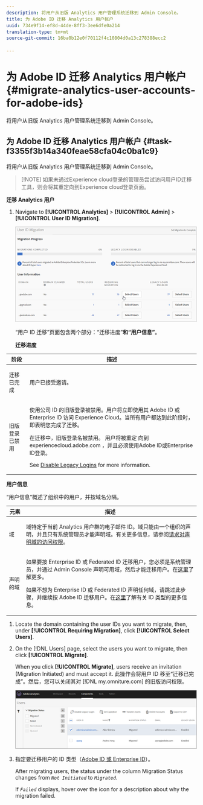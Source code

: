 ```yaml
---
description: 将用户从旧版 Analytics 用户管理系统迁移到 Admin Console。
title: 为 Adobe ID 迁移 Analytics 用户帐户
uuid: 734e9f14-ef8d-44de-8ff3-3ee6dfe0a214
translation-type: tm+mt
source-git-commit: 16ba0b12e0f70112f4c10804d0a13c278388ecc2

---
```



# 为 Adobe ID 迁移 Analytics 用户帐户{#migrate-analytics-user-accounts-for-adobe-ids}

将用户从旧版 Analytics 用户管理系统迁移到 Admin Console。

## 为 Adobe ID 迁移 Analytics 用户帐户 {#task-f3355f3b14a340feae58cfa04c0ba1c9}

将用户从旧版 Analytics 用户管理系统迁移到 Admin Console。

> [!NOTE] 如果未通过Experience cloud登录的管理员尝试访问用户ID迁移工具，则会将其重定向到Experience cloud登录页面。

**迁移 Analytics 用户**

1. Navigate to **[!UICONTROL Analytics]** &gt; **[!UICONTROL Admin]** &gt; **[!UICONTROL User ID Migration]**.

   ![](assets/migration-progress.png)

   “用户 ID 迁移”页面包含两个部分：“迁移进度”**&#x200B;和“用户信息”**。

   **迁移进度**

<table id="table_F9F1CFF762C745E198CB075A02BA2DDA"> 
 <thead> 
  <tr> 
   <th colname="col1" class="entry"> 阶段 </th> 
   <th colname="col2" class="entry"> 描述 </th> 
  </tr>
 </thead>
 <tbody> 
  <tr> 
   <td colname="col1"> <p>迁移已完成 </p> </td> 
   <td colname="col2"> <p>用户已接受邀请。 </p> </td> 
  </tr> 
  <tr> 
   <td colname="col1"> <p>旧版登录已禁用 </p> </td> 
   <td colname="col2"> <p>使用公司 ID 的旧版登录被禁用。用户将立即使用其 Adobe ID 或 Enterprise ID 访问 Experience Cloud。当所有用户都达到此阶段时，即表明您完成了迁移。 </p> <p>在迁移中，旧版登录名被禁用。 用户将被重定 <span class="filepath"> 向到experiencecloud.adobe.com</span> ，并且必须使用Adobe ID或Enterprise ID登录。 </p> <p>See <a href="/help/admin/user-management2/user-migration/c-migration-tool/t-disable-legacy-login.md"> Disable Legacy Logins</a> for more information. </p> </td> 
  </tr> 
 </tbody> 
</table>

**用户信息**

“用户信息”概述了组织中的用户，并按域名分隔。

<table id="table_3822E27AF81E4A188562FEB5131548A5"> 
 <thead> 
  <tr> 
   <th colname="col1" class="entry"> 元素 </th> 
   <th colname="col2" class="entry"> 描述 </th> 
  </tr>
 </thead>
 <tbody> 
  <tr> 
   <td colname="col1"> <p>域 </p> </td> 
   <td colname="col2"> <p>域特定于当前 Analytics 用户群的电子邮件 ID。域只能由一个组织的声明，并且只有系统管理员才能声明域。有关更多信息，请参阅<a href="https://helpx.adobe.com/enterprise/help/request-access-to-claimed-domain.html">请求对声明域的访问权限</a>。 </p> </td> 
  </tr> 
  <tr> 
   <td colname="col1"> <p>声明的域 </p> </td> 
   <td colname="col2"> <p>如果要按 Enterprise ID 或 Federated ID 迁移用户，您必须是系统管理员，并通过 Admin Console 声明可用域，然后才能迁移用户。在<a href="https://helpx.adobe.com/enterprise/help/identity.html">这里</a>了解更多。 </p> <p>如果不想为 Enterprise ID 或 Federated ID 声明任何域，请跳过此步骤，并继续按 Adobe ID 迁移用户。在<a href="https://helpx.adobe.com/enterprise/help/identity.html">这里</a>了解有关 ID 类型的更多信息。 </p> </td> 
  </tr> 
 </tbody> 
</table>

1. Locate the domain containing the user IDs you want to migrate, then, under **[!UICONTROL Requiring Migration]**, click **[!UICONTROL Select Users]**.
1. On the [!DNL Users] page, select the users you want to migrate, then click **[!UICONTROL Migrate]**.

   When you click **[!UICONTROL Migrate]**, users receive an invitation (Migration Initiated) and must accept it. 此操作会将用户 ID 移至“迁移已完成”。然后，您可以关闭其对 [!DNL my.omniture.com] 的旧版访问权限。

   ![](assets/user-info.png)

1. 指定要迁移用户的 ID 类型（[Adobe ID 或 Enterprise ID](https://helpx.adobe.com/enterprise/help/identity.html)）。

   After migrating users, the status under the column Migration Status changes from *`Not Initiated`* to *`Migrated`*.

   If *`Failed`* displays, hover over the icon for a description about why the migration failed.

